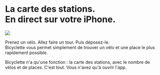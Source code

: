 # La carte des stations.<br>En direct sur votre iPhone.

![](images/screenshots/NotreDame@2x.png)

Prenez un vélo. Allez faire un tour. Puis déposez-le.  
Bicyclette vous permet simplement de trouver un vélo et une place le plus rapidement possible.

Bicyclette n'a qu'une fonction : la carte des stations, avec le nombre de vélos et de places. C'est tout. Vous n'avez qu'à ouvrir l'app.